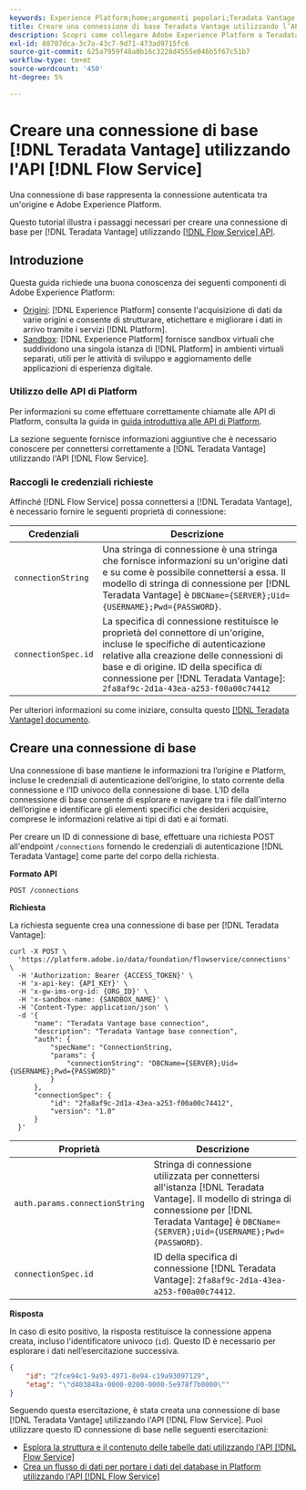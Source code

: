 ```yaml
---
keywords: Experience Platform;home;argomenti popolari;Teradata Vantage
title: Creare una connessione di base Teradata Vantage utilizzando l’API del servizio Flow
description: Scopri come collegare Adobe Experience Platform a Teradata Vantage utilizzando l’API del servizio Flow.
exl-id: 88707dca-3c7a-43c7-9d71-473ad9715fc6
source-git-commit: 625a7959f48a0b16c3228d4555e046b5f67c51b7
workflow-type: tm+mt
source-wordcount: '450'
ht-degree: 5%

---
```


# Creare una connessione di base [!DNL Teradata Vantage] utilizzando l&#39;API [!DNL Flow Service]

Una connessione di base rappresenta la connessione autenticata tra un&#39;origine e Adobe Experience Platform.

Questo tutorial illustra i passaggi necessari per creare una connessione di base per [!DNL Teradata Vantage] utilizzando [[!DNL Flow Service] API](https://www.adobe.io/experience-platform-apis/references/flow-service/).

## Introduzione

Questa guida richiede una buona conoscenza dei seguenti componenti di Adobe Experience Platform:

* [Origini](../../../../home.md): [!DNL Experience Platform] consente l&#39;acquisizione di dati da varie origini e consente di strutturare, etichettare e migliorare i dati in arrivo tramite i servizi [!DNL Platform].
* [Sandbox](../../../../../sandboxes/home.md): [!DNL Experience Platform] fornisce sandbox virtuali che suddividono una singola istanza di [!DNL Platform] in ambienti virtuali separati, utili per le attività di sviluppo e aggiornamento delle applicazioni di esperienza digitale.

### Utilizzo delle API di Platform

Per informazioni su come effettuare correttamente chiamate alle API di Platform, consulta la guida in [guida introduttiva alle API di Platform](../../../../../landing/api-guide.md).

La sezione seguente fornisce informazioni aggiuntive che è necessario conoscere per connettersi correttamente a [!DNL Teradata Vantage] utilizzando l&#39;API [!DNL Flow Service].

### Raccogli le credenziali richieste

Affinché [!DNL Flow Service] possa connettersi a [!DNL Teradata Vantage], è necessario fornire le seguenti proprietà di connessione:

| Credenziali | Descrizione |
| --- | --- |
| `connectionString` | Una stringa di connessione è una stringa che fornisce informazioni su un&#39;origine dati e su come è possibile connettersi a essa. Il modello di stringa di connessione per [!DNL Teradata Vantage] è `DBCName={SERVER};Uid={USERNAME};Pwd={PASSWORD}`. |
| `connectionSpec.id` | La specifica di connessione restituisce le proprietà del connettore di un&#39;origine, incluse le specifiche di autenticazione relative alla creazione delle connessioni di base e di origine. ID della specifica di connessione per [!DNL Teradata Vantage]: `2fa8af9c-2d1a-43ea-a253-f00a00c74412` |

Per ulteriori informazioni su come iniziare, consulta questo [[!DNL Teradata Vantage] documento](https://docs.teradata.com/r/Teradata-VantageTM-Advanced-SQL-Engine-Security-Administration/July-2021/Setting-Up-the-Administrative-Infrastructure/Controlling-Access-to-the-Operating-System/Working-with-OS-Level-Security-Options).

## Creare una connessione di base

Una connessione di base mantiene le informazioni tra l’origine e Platform, incluse le credenziali di autenticazione dell’origine, lo stato corrente della connessione e l’ID univoco della connessione di base. L’ID della connessione di base consente di esplorare e navigare tra i file dall’interno dell’origine e identificare gli elementi specifici che desideri acquisire, comprese le informazioni relative ai tipi di dati e ai formati.

Per creare un ID di connessione di base, effettuare una richiesta POST all&#39;endpoint `/connections` fornendo le credenziali di autenticazione [!DNL Teradata Vantage] come parte del corpo della richiesta.

**Formato API**

```https
POST /connections
```

**Richiesta**

La richiesta seguente crea una connessione di base per [!DNL Teradata Vantage]:

```shell
curl -X POST \
  'https://platform.adobe.io/data/foundation/flowservice/connections' \
  -H 'Authorization: Bearer {ACCESS_TOKEN}' \
  -H 'x-api-key: {API_KEY}' \
  -H 'x-gw-ims-org-id: {ORG_ID}' \
  -H 'x-sandbox-name: {SANDBOX_NAME}' \
  -H 'Content-Type: application/json' \
  -d '{
      "name": "Teradata Vantage base connection",
      "description": "Teradata Vantage base connection",
      "auth": {
          "specName": "ConnectionString,
          "params": {
              "connectionString": "DBCName={SERVER};Uid={USERNAME};Pwd={PASSWORD}"
          }
      },
      "connectionSpec": {
          "id": "2fa8af9c-2d1a-43ea-a253-f00a00c74412",
          "version": "1.0"
      }
  }'
```

| Proprietà | Descrizione |
| -------- | ----------- |
| `auth.params.connectionString` | Stringa di connessione utilizzata per connettersi all&#39;istanza [!DNL Teradata Vantage]. Il modello di stringa di connessione per [!DNL Teradata Vantage] è `DBCName={SERVER};Uid={USERNAME};Pwd={PASSWORD}`. |
| `connectionSpec.id` | ID della specifica di connessione [!DNL Teradata Vantage]: `2fa8af9c-2d1a-43ea-a253-f00a00c74412`. |

**Risposta**

In caso di esito positivo, la risposta restituisce la connessione appena creata, incluso l&#39;identificatore univoco (`id`). Questo ID è necessario per esplorare i dati nell’esercitazione successiva.

```json
{
    "id": "2fce94c1-9a93-4971-8e94-c19a93097129",
    "etag": "\"d403848a-0000-0200-0000-5e978f7b0000\""
}
```

Seguendo questa esercitazione, è stata creata una connessione di base [!DNL Teradata Vantage] utilizzando l&#39;API [!DNL Flow Service]. Puoi utilizzare questo ID connessione di base nelle seguenti esercitazioni:

* [Esplora la struttura e il contenuto delle tabelle dati utilizzando l&#39;API  [!DNL Flow Service] ](../../explore/tabular.md)
* [Crea un flusso di dati per portare i dati del database in Platform utilizzando l&#39;API  [!DNL Flow Service] ](../../collect/database-nosql.md)
